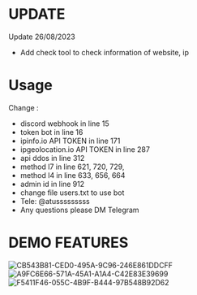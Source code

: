 # UPDATE
Update 26/08/2023
- Add check tool to check information of website, ip
# Usage
Change :
- discord webhook in line 15
- token bot in line 16
- ipinfo.io API TOKEN in line 171
- ipgeolocation.io API TOKEN in line 287 
- api ddos in line 312
- method l7 in line 621, 720, 729, 
- method l4 in line 633, 656, 664
- admin id in line 912
- change file users.txt to use bot
- Tele: @atusssssssss
- Any questions please DM Telegram
# DEMO FEATURES
![CB543B81-CED0-495A-9C96-246E861DDCFF](https://github.com/vominht/BOT-DDoS-TELEGRAM/assets/103721562/40f8438e-8433-4757-9e7b-34e81624d732)
![A9FC6E66-571A-45A1-A1A4-C42E83E39699](https://github.com/vominht/BOT-DDoS-TELEGRAM/assets/103721562/e8b979ae-1d76-4d34-b3af-296888b636ca)
![F5411F46-055C-4B9F-B444-97B548B92D62](https://github.com/vominht/BOT-DDoS-TELEGRAM/assets/103721562/8f729def-1fa0-4d77-923a-3e6b1ef9deaf)
